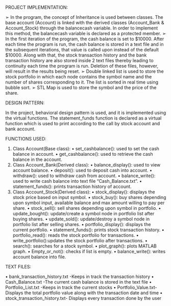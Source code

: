 PROJECT IMPLEMENTATION:

➢	In the program, the concept of Inheritance is used between classes. The base account
(Account) is linked with the derived classes (Account_Bank & Account_Stock) through the balancecash variable. In order to implement this method, the balancecash variable is declared as a protected member.
➢	In the first iteration of the program, the cash balance is set to $10000. After each time the program is run, the cash balance is stored in a text file and in the subsequent iterations, that value is called upon instead of the default $10000. Along with that, the stock transaction history and the bank transaction history are also stored inside 2 text files thereby leading to continuity each time the program is run. Deletion of these files, however, will result in the results being reset.
➢	Double linked list is used to store the stock portfolio in which each node contains the symbol name and the number of shares corresponding to it. The list is sorted in real time using bubble sort.
➢	STL Map is used to store the symbol and the price of the share.

DESIGN PATTERN: 

In the project, behavioral design pattern is used, and it is implemented using the virtual functions. The statement_funds function is declared as a virtual function which is used to print according to the call by stock account and bank account. 


FUNCTIONS USED: 

1)	Class Account(Base class):
•	set_cashbalance(): used to set the cash balance in account.
•	get_cashbalance(): used to retrieve the cash balance in the account.
2)	Class Account_Bank(Derived class):
•	balance_display(): used to view account balance.
•	deposit(): used to deposit cash into account.
•	withdraw(): used to withdraw cash from account.
•	balance_write(): used to write cash balance into text file “Cash_Balance.txt”.
•	statement_funds(): prints transaction history of account.
3)	Class Account_Stock(Derived class):
•	stock_display(): displays the stock price based on input symbol.
•	stock_buy(): buy shares depending upon symbol input, available balance and max amount willing to pay per share.
•	stock_sell(): sell shares depending upon symbol in portfolio.
•	update_bought(): update/create a symbol node in portfolio list after buying shares.
•	update_sold(): update/destroy a symbol node in portfolio list after selling shares.
•	portfolio_display(): displays the current portfolio.
•	statement_funds(): prints stock transaction history.
•	portfolio_read(): reads the stock portfolio for transactions.
•	write_portfolio():updates the stock portfolio after transactions.
•	search(): searches for a stock symbol.
•	plot_graph(): plots MATLAB graph.
•	Empty_or_not(): checks if list is empty.
•	balance_write(): writes account balance into file.

TEXT FILES:

•	bank_transaction_history.txt -Keeps in track the transaction history
•	Cash_Balance.txt -The current cash balance is stored in the text file
•	Portfolio_List.txt -Keeps in track the current stocks
•	Portfolio_Value.txt-Displays the total portfolio value along with the transaction date and time
•	stock_transaction_history.txt- Displays every transaction done by the user

